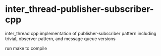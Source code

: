 # inter_thread-publisher-subscriber-cpp
inter_thread cpp implementation of publisher-subscriber pattern including trivial, observer pattern, and message queue versions

run make to compile
